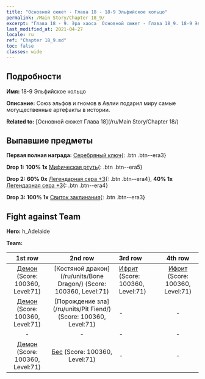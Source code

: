 ```yaml
---
title: "Основной сюжет - Глава 18 - 18-9 Эльфийское кольцо"
permalink: /Main Story/Chapter 18_9/
excerpt: "Глава 18 - 9. Эра хаоса  Основной сюжет - Глава 18_9. 18-9 Эльфийское кольцо"
last_modified_at: 2021-04-27
locale: ru
ref: "Chapter 18_9.md"
toc: false
classes: wide
---
```


## Подробности

 **Имя:** 18-9 Эльфийское кольцо

 **Описание:** Союз эльфов и гномов в Авлии подарил миру самые могущественные артефакты в истории.

 **Related to:** [Основной сюжет Глава 18](/ru/Main Story/Chapter 18/)

## Выпавшие предметы

 **Первая полная награда:** [Серебряный ключ](/ItemsRU/con_693/){: .btn .btn--era3}

 **Drop 1:** **100% 1x** [Мифическая ртуть](/ItemsRU/mat_63/){: .btn .btn--era5}

 **Drop 2:** **60% 0x** [Легендарная сера +3](/ItemsRU/mat_57/){: .btn .btn--era4}, **40% 1x** [Легендарная сера +3](/ItemsRU/mat_57/){: .btn .btn--era4}

 **Drop 3:** **100% 1x** [Свиток заклинания](/ItemsRU/con_694/){: .btn .btn--era3}


## Fight against Team
 **Hero:** h_Adelaide

 **Team:**


  | 1st row | 2nd row | 3rd row | 4th row |
  |:----:|:----:|:----|:----:|
  | [Демон](/ru/units/Demon/) (Score: 100360, Level:71)  | [Костяной дракон](/ru/units/Bone Dragon/) (Score: 100360, Level:71)  | [Ифрит](/ru/units/Efreeti/) (Score: 100360, Level:71)  | [Ифрит](/ru/units/Efreeti/) (Score: 100360, Level:71)  |
  | [Демон](/ru/units/Demon/) (Score: 100360, Level:71)  | [Порождение зла](/ru/units/Pit Fiend/) (Score: 100360, Level:71)  | - | - |
  | - | - | - | - |
  | [Демон](/ru/units/Demon/) (Score: 100360, Level:71)  | [Бес](/ru/units/Imp/) (Score: 100360, Level:71)  | - | - |



